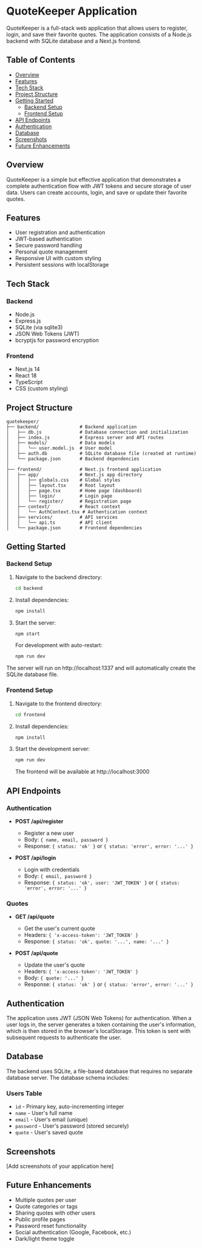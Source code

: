 # QuoteKeeper Application

QuoteKeeper is a full-stack web application that allows users to register, login, and save their favorite quotes. The application consists of a Node.js backend with SQLite database and a Next.js frontend.

## Table of Contents

- [Overview](#overview)
- [Features](#features)
- [Tech Stack](#tech-stack)
- [Project Structure](#project-structure)
- [Getting Started](#getting-started)
  - [Backend Setup](#backend-setup)
  - [Frontend Setup](#frontend-setup)
- [API Endpoints](#api-endpoints)
- [Authentication](#authentication)
- [Database](#database)
- [Screenshots](#screenshots)
- [Future Enhancements](#future-enhancements)

## Overview

QuoteKeeper is a simple but effective application that demonstrates a complete authentication flow with JWT tokens and secure storage of user data. Users can create accounts, login, and save or update their favorite quotes.

## Features

- User registration and authentication
- JWT-based authentication
- Secure password handling
- Personal quote management
- Responsive UI with custom styling
- Persistent sessions with localStorage

## Tech Stack

### Backend
- Node.js
- Express.js
- SQLite (via sqlite3)
- JSON Web Tokens (JWT)
- bcryptjs for password encryption

### Frontend
- Next.js 14
- React 18
- TypeScript
- CSS (custom styling)

## Project Structure

```
quotekeeper/
├── backend/               # Backend application
│   ├── db.js              # Database connection and initialization
│   ├── index.js           # Express server and API routes
│   ├── models/            # Data models
│   │   └── user.model.js  # User model
│   ├── auth.db            # SQLite database file (created at runtime)
│   └── package.json       # Backend dependencies
│
├── frontend/              # Next.js frontend application
│   ├── app/               # Next.js app directory
│   │   ├── globals.css    # Global styles
│   │   ├── layout.tsx     # Root layout
│   │   ├── page.tsx       # Home page (dashboard)
│   │   ├── login/         # Login page
│   │   └── register/      # Registration page
│   ├── context/           # React context
│   │   └── AuthContext.tsx # Authentication context
│   ├── services/          # API services
│   │   └── api.ts         # API client
│   └── package.json       # Frontend dependencies
```

## Getting Started

### Backend Setup

1. Navigate to the backend directory:
   ```bash
   cd backend
   ```

2. Install dependencies:
   ```bash
   npm install
   ```

3. Start the server:
   ```bash
   npm start
   ```

   For development with auto-restart:
   ```bash
   npm run dev
   ```

The server will run on http://localhost:1337 and will automatically create the SQLite database file.

### Frontend Setup

1. Navigate to the frontend directory:
   ```bash
   cd frontend
   ```

2. Install dependencies:
   ```bash
   npm install
   ```

3. Start the development server:
   ```bash
   npm run dev
   ```

   The frontend will be available at http://localhost:3000

## API Endpoints

### Authentication

- **POST /api/register**
  - Register a new user
  - Body: `{ name, email, password }`
  - Response: `{ status: 'ok' }` or `{ status: 'error', error: '...' }`

- **POST /api/login**
  - Login with credentials
  - Body: `{ email, password }`
  - Response: `{ status: 'ok', user: 'JWT_TOKEN' }` or `{ status: 'error', error: '...' }`

### Quotes

- **GET /api/quote**
  - Get the user's current quote
  - Headers: `{ 'x-access-token': 'JWT_TOKEN' }`
  - Response: `{ status: 'ok', quote: '...', name: '...' }`

- **POST /api/quote**
  - Update the user's quote
  - Headers: `{ 'x-access-token': 'JWT_TOKEN' }`
  - Body: `{ quote: '...' }`
  - Response: `{ status: 'ok' }` or `{ status: 'error', error: '...' }`

## Authentication

The application uses JWT (JSON Web Tokens) for authentication. When a user logs in, the server generates a token containing the user's information, which is then stored in the browser's localStorage. This token is sent with subsequent requests to authenticate the user.

## Database

The backend uses SQLite, a file-based database that requires no separate database server. The database schema includes:

### Users Table
- `id` - Primary key, auto-incrementing integer
- `name` - User's full name
- `email` - User's email (unique)
- `password` - User's password (stored securely)
- `quote` - User's saved quote

## Screenshots

[Add screenshots of your application here]

## Future Enhancements

- Multiple quotes per user
- Quote categories or tags
- Sharing quotes with other users
- Public profile pages
- Password reset functionality
- Social authentication (Google, Facebook, etc.)
- Dark/light theme toggle